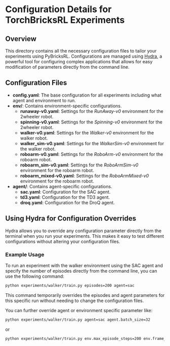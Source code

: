# Configuration Details for TorchBricksRL Experiments

## Overview
This directory contains all the necessary configuration files to tailor your experiments using PyBricksRL. Configurations are managed using [Hydra](https://hydra.cc/), a powerful tool for configuring complex applications that allows for easy modification of parameters directly from the command line.

## Configuration Files
- **config.yaml**: The base configuration for all experiments including what agent and environment to run. 
- **env/**: Contains environment-specific configurations.
  - **runaway-v0.yaml**: Settings for the *RunAway-v0* environment for the 2wheeler robot.
  - **spinning-v0.yaml**: Settings for the *Spinning-v0* environment for the 2wheeler robot.
  - **walker-v0.yaml**: Settings for the *Walker-v0* environment for the walker robot.
  - **walker_sim-v0.yaml**: Settings for the *WalkerSim-v0* environment for the walker robot.
  - **roboarm-v0.yaml**: Settings for the *RoboArm-v0* environment for the roboarm robot.
  - **roboarm_sim-v0.yaml**: Settings for the *RoboArmSim-v0* environment for the roboarm robot.
  - **roboarm_mixed-v0.yaml**: Settings for the *RoboArmMixed-v0* environment for the roboarm robot.
- **agent/**: Contains agent-specific configurations.
  - **sac.yaml**: Configuration for the SAC agent.
  - **td3.yaml**: Configuration for the TD3 agent.
  - **droq.yaml**: Configuration for the DroQ agent.

## Using Hydra for Configuration Overrides
Hydra allows you to override any configuration parameter directly from the terminal when you run your experiments. This makes it easy to test different configurations without altering your configuration files.

### Example Usage
To run an experiment with the walker environment using the SAC agent and specify the number of episodes directly from the command line, you can use the following command:

```bash
python experiments/walker/train.py episodes=200 agent=sac
```
This command temporarily overrides the episodes and agent parameters for this specific run without needing to change the configuration files.

You can further override agent or environment specific parameter like:

```bash
python experiments/walker/train.py agent=sac agent.batch_size=32
```

or 

```bash
python experiments/walker/train.py env.max_episode_steps=200 env.frame_stack=4
```